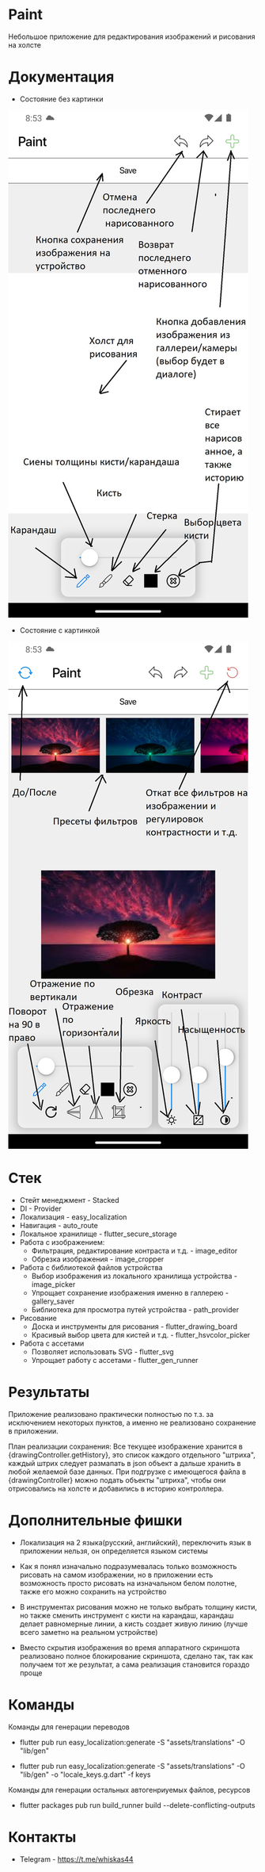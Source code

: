 # Paint

Небольшое приложение для редактирования изображений и рисования на холсте

# Документация

* Состояние без картинки

![Без картинки](assets/images/without_image.jpg)

* Состояние с картинкой

![С картинкой](assets/images/with_image.jpg)

# Стек

* Стейт менеджмент - Stacked
* DI - Provider
* Локализация - easy_localization
* Навигация - auto_route
* Локальное хранилище - flutter_secure_storage
* Работа с изображением: 
  * Фильтрация, редактирование контраста и т.д. - image_editor
  * Обрезка изображения - image_cropper
* Работа с библиотекой файлов устройства
  * Выбор изображения из локального хранилища устройства - image_picker
  * Упрощает сохранение изображения именно в галлерею - gallery_saver
  * Библиотека для просмотра путей устройства - path_provider
* Рисование
  * Доска и инструменты для рисования - flutter_drawing_board
  * Красивый выбор цвета для кистей и т.д. - flutter_hsvcolor_picker
* Работа с ассетами
  * Позволяет использовать SVG - flutter_svg
  * Упрощает работу с ассетами - flutter_gen_runner

# Результаты

Приложение реализовано практически полностью по т.з. за исключением некоторых пунктов, а именно не реализовано сохранение в приложении.

План реализации сохранения: 
        Все текущее изображение хранится в {drawingController.getHistory}, это список каждого отдельного "штриха", каждый штрих следует размапать в json объект а дальше хранить в любой желаемой базе данных. При подгрузке с имеющегося файла в {drawingController} можно подать объекты "штриха", чтобы они отрисовались  на холсте и добавились в историю контроллера.

# Дополнительные фишки

* Локализация на 2 языка(русский, английский), переключить язык в приложении нельзя, он определяется языком системы
    
* Как я понял изначально подразумевалась только возможность рисовать на самом изображении, но в приложении есть возможность просто рисовать на изначальном белом полотне, также его можно сохранить на устройство

* В инструментах рисования можно не только выбрать толщину кисти, но также сменить инструмент с кисти на карандаш, карандаш делает равномерные линии, а кисть создает живую линию (лучше всего заметно на реальном устройстве)

* Вместо скрытия изображения во время аппаратного скриншота реализовано полное блокирование скриншота, сделано так, так как получаем тот же результат, а сама реализация становится гораздо проще

# Команды

Команды для генерации переводов

* flutter pub run easy_localization:generate -S "assets/translations" -O "lib/gen"

* flutter pub run easy_localization:generate -S "assets/translations" -O "lib/gen"  -o "locale_keys.g.dart" -f keys

Команды для генерации остальных автогенриуемых файлов, ресурсов

* flutter packages pub run build_runner build --delete-conflicting-outputs

# Контакты

* Telegram - https://t.me/whiskas44
